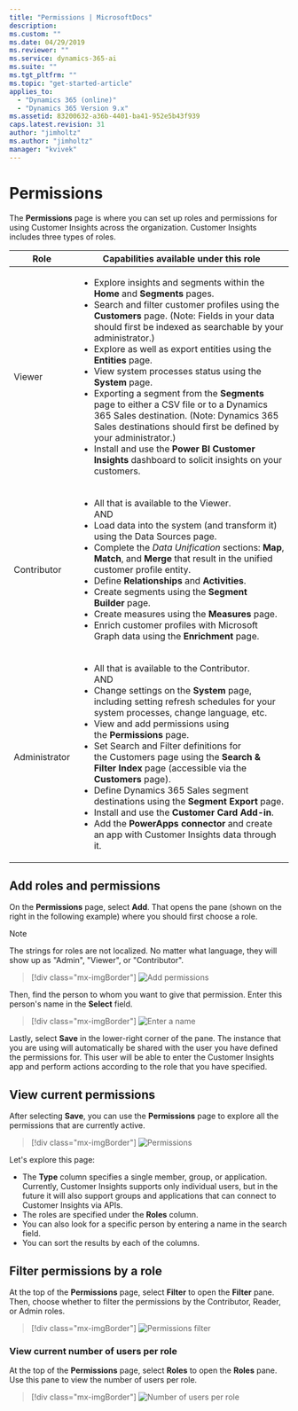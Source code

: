 ```yaml
---
title: "Permissions | MicrosoftDocs"
description: 
ms.custom: ""
ms.date: 04/29/2019
ms.reviewer: ""
ms.service: dynamics-365-ai
ms.suite: ""
ms.tgt_pltfrm: ""
ms.topic: "get-started-article"
applies_to: 
  - "Dynamics 365 (online)"
  - "Dynamics 365 Version 9.x"
ms.assetid: 83200632-a36b-4401-ba41-952e5b43f939
caps.latest.revision: 31
author: "jimholtz"
ms.author: "jimholtz"
manager: "kvivek"
---
```

# Permissions

The **Permissions** page is where you can set up roles and permissions for using Customer Insights across the organization. Customer Insights includes three types of roles. 

|Role  |Capabilities available under this role  |
|---------|---------|
|Viewer     | <ul><li>Explore insights and segments within the **Home** and **Segments** pages.</li><li>Search and filter customer profiles using the **Customers** page. (Note: Fields in your data should first be indexed as searchable by your administrator.)</li><li>Explore as well as export entities using the **Entities** page.</li> <li>View system processes status using the **System** page.</li> <li>Exporting a segment from the **Segments** page to either a CSV file or to a Dynamics 365 Sales destination. (Note: Dynamics 365 Sales destinations should first be defined by your administrator.)</li><li>Install and use the **Power BI Customer Insights** dashboard to solicit insights on your customers.</li></ul>   |
|Contributor     | <ul><li>All that is available to the Viewer.</li>AND<br /><li>Load data into the system (and transform it) using the Data Sources page.</li><li> Complete the *Data Unification* sections: **Map**, **Match**, and **Merge** that result in the unified customer profile entity.</li> <li>Define **Relationships** and **Activities**.</li> <li>Create segments using the **Segment Builder** page.</li> <li>Create measures using the **Measures** page.</li> <li>Enrich customer profiles with Microsoft Graph data using the **Enrichment** page.</li></ul> |
|Administrator     | <ul><li>All that is available to the Contributor.</li> AND<br /><li> Change settings on the **System** page, including setting refresh schedules for your system processes, change language, etc. </li> <li>View and add permissions using the **Permissions** page.</li> <li>Set Search and Filter definitions for the Customers page using the **Search & Filter Index** page (accessible via the **Customers** page).</li> <li>Define Dynamics 365 Sales segment destinations using the **Segment Export** page.</li><li>Install and use the **Customer Card Add-in**.</li> <li>Add the **PowerApps connector** and create an app with Customer Insights data through it.</li></ul>     |
 
## Add roles and permissions

On the **Permissions** page, select **Add**. That opens the pane (shown on the right in the following example) where you should first choose a role. 

> [!NOTE]
> The strings for roles are not localized. No matter what language, they will show up as "Admin", "Viewer", or "Contributor".

> [!div class="mx-imgBorder"] 
> ![Add permissions](media/add-permissions.png "Add permissions")
 
Then, find the person to whom you want to give that permission. Enter this person's name in the **Select** field.

> [!div class="mx-imgBorder"] 
> ![](media/permissions-roles.png "Enter a name")

Lastly, select **Save** in the lower-right corner of the pane. The instance that you are using will automatically be shared with the user you have defined the permissions for. This user will be able to enter the Customer Insights app and perform actions according to the role that you have specified.
 
## View current permissions

After selecting **Save**, you can use the **Permissions** page to explore all the permissions that are currently active.

> [!div class="mx-imgBorder"] 
> ![Permissions](media/permissions.png "Permissions")

Let's explore this page:

- The **Type** column specifies a single member, group, or application. Currently, Customer Insights supports only individual users, but in the future it will also support groups and applications that can connect to Customer Insights via APIs.
- The roles are specified under the **Roles** column.
- You can also look for a specific person by entering a name in the search field.
- You can sort the results by each of the columns.   

## Filter permissions by a role

At the top of the **Permissions** page, select **Filter** to open the **Filter** pane. Then, choose whether to filter the permissions by the Contributor, Reader, or Admin roles.

> [!div class="mx-imgBorder"] 
> ![Permissions filter](media/permissions-filter.png "Permissions filter")

### View current number of users per role

At the top of the **Permissions** page, select **Roles** to open the **Roles** pane. Use this pane to view the number of users per role.

> [!div class="mx-imgBorder"] 
> ![Number of users per role](media/permissions-roles2.png "Number of users per role")

